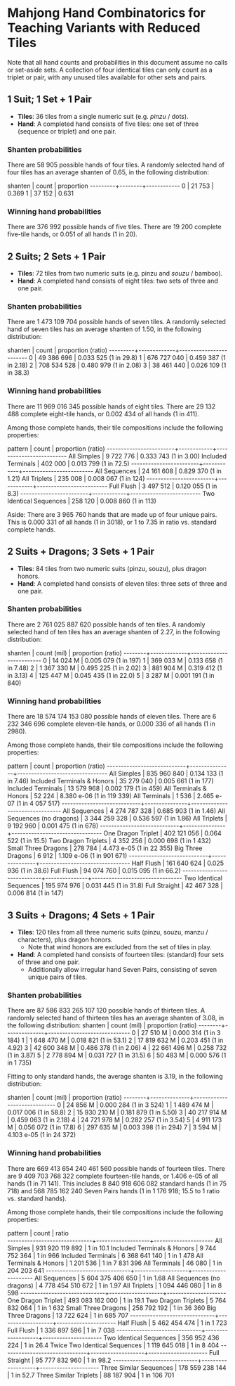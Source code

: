 # Mahjong Hand Combinatorics for Teaching Variants with Reduced Tiles

Note that all hand counts and probabilities in this document assume no calls or set-aside sets.
A collection of four identical tiles can only count as a triplet or pair, with any unused tiles
available for other sets and pairs.

## 1 Suit; 1 Set + 1 Pair

- **Tiles**: 36 tiles from a single numeric suit (e.g. _pinzu_ / dots).
- **Hand**:  A completed hand consists of five tiles: one set of three (sequence or triplet) and one pair.

### Shanten probabilities

There are 58 905 possible hands of four tiles.
A randomly selected hand of four tiles has an average shanten of 0.65, in the following distribution:

 shanten |  count | proportion
---------+--------+------------
    0    | 21 753 | 0.369
    1    | 37 152 | 0.631

### Winning hand probabilities

There are 376 992 possible hands of five tiles.
There are  19 200 complete five-tile hands, or 0.051 of all hands (1 in 20).


## 2 Suits; 2 Sets + 1 Pair

- **Tiles**: 72 tiles from two numeric suits (e.g. pinzu and _souzu_ / bamboo).
- **Hand**:  A completed hand consists of eight tiles: two sets of three and one pair.

### Shanten probabilities

There are 1 473 109 704 possible hands of seven tiles.
A randomly selected hand of seven tiles has an average shanten of 1.50, in the following distribution:

 shanten |    count    |   proportion (ratio)
---------+-------------+------------------------
    0    |  49 386 696 | 0.033 525 (1 in 29.8)
    1    | 676 727 040 | 0.459 387 (1 in  2.18)
    2    | 708 534 528 | 0.480 979 (1 in  2.08)
    3    |  38 461 440 | 0.026 109 (1 in 38.3)

### Winning hand probabilities

There are 11 969 016 345 possible hands of eight tiles.
There are     29 132 488 complete eight-tile hands, or 0.002 434 of all hands (1 in 411).

Among those complete hands, their tile compositions include the following properties:

pattern                 |    count   |    proportion (ratio)
------------------------+------------+-------------------------
All Simples             |  9 722 776 | 0.333 743 (1 in   3.00)
Included Terminals      |    402 000 | 0.013 799 (1 in  72.5)
------------------------+------------+-------------------------
All Sequences           | 24 161 608 | 0.829 370 (1 in   1.21)
All Triplets            |    235 008 | 0.008 067 (1 in 124)
------------------------+------------+-------------------------
Full Flush              |  3 497 512 | 0.120 055 (1 in   8.3)
------------------------+------------+-------------------------
Two Identical Sequences |    258 120 | 0.008 860 (1 in 113)

Aside: There are 3 965 760 hands that are made up of four unique pairs.
This is 0.000 331 of all hands (1 in 3018), or 1 to 7.35 in ratio vs. standard complete hands.


## 2 Suits + Dragons; 3 Sets + 1 Pair

- **Tiles**: 84 tiles from two numeric suits (pinzu, souzu), plus dragon honors.
- **Hand**:  A completed hand consists of eleven tiles: three sets of three and one pair.

### Shanten probabilities

There are 2 761 025 887 620 possible hands of ten tiles.
A randomly selected hand of ten tiles has an average shanten of 2.27, in the following distribution:

 shanten | count (mil) |    proportion (ratio)
 --------+-------------+-------------------------
    0    |    14 024 M | 0.005 079 (1 in 197)
    1    |   369 033 M | 0.133 658 (1 in   7.48)
    2    | 1 367 330 M | 0.495 225 (1 in   2.02)
    3    |   881 904 M | 0.319 412 (1 in   3.13)
    4    |   125 447 M | 0.045 435 (1 in  22.0)
    5    |     3 287 M | 0.001 191 (1 in 840)

### Winning hand probabilities

There are 18 574 174 153 080 possible hands of eleven tiles.
There are      6 232 346 696 complete eleven-tile hands, or 0.000 336 of all hands (1 in 2980).

Among those complete hands, their tile compositions include the following properties:

pattern                     |     count     |       proportion (ratio)
----------------------------+---------------+--------------------------------
All Simples                 |   835 960 840 | 0.134 133  (1 in         7.46)
Included Terminals & Honors |    35 279 040 | 0.005 661  (1 in       177)
Included Terminals          |    13 579 968 | 0.002 179  (1 in       459)
All Terminals & Honors      |        52 224 | 8.380 e-06 (1 in   119 339)
All Terminals               |         1 536 | 2.465 e-07 (1 in 4 057 517)
----------------------------+---------------+--------------------------------
All Sequences               | 4 274 787 328 | 0.685 903  (1 in         1.46)
All Sequences (no dragons)  | 3 344 259 328 | 0.536 597  (1 in         1.86)
All Triplets                |     9 192 960 | 0.001 475  (1 in       678)
----------------------------+---------------+--------------------------------
One Dragon Triplet          |   402 121 056 | 0.064 522  (1 in        15.5)
Two Dragon Triplets         |     4 352 256 | 0.000 698  (1 in     1 432)
Small Three Dragons         |       278 784 | 4.473 e-05 (1 in    22 355)
Big Three Dragons           |         6 912 | 1.109 e-06 (1 in   901 671)
----------------------------+---------------+--------------------------------
Half Flush                  |   161 640 624 | 0.025 936  (1 in        38.6)
Full Flush                  |    94 074 760 | 0.015 095  (1 in        66.2)
----------------------------+---------------+--------------------------------
Two Identical Sequences     |   195 974 976 | 0.031 445  (1 in        31.8)
Full Straight               |    42 467 328 | 0.006 814  (1 in       147)


## 3 Suits + Dragons; 4 Sets + 1 Pair

- **Tiles**: 120 tiles from all three numeric suits (pinzu, souzu, manzu / characters), plus dragon honors.
  - Note that wind honors are excluded from the set of tiles in play.
- **Hand**:  A completed hand consists of fourteen tiles: (standard) four sets of three and one pair.
  - Additionally allow irregular hand Seven Pairs, consisting of seven unique pairs of tiles.

### Shanten probabilities

There are 87 586 833 265 107 120 possible hands of thirteen tiles.
A randomly selected hand of thirteen tiles has an average shanten of 3.08, in the following distribution:
 shanten |  count (mil) |      proportion (ratio)
 --------+--------------+-----------------------------
    0    |     27 510 M | 0.000 314  (1 in  3 184)
    1    |  1 648 470 M | 0.018 821  (1 in     53.1)
    2    | 17 819 632 M | 0.203 451  (1 in      4.92)
    3    | 42 600 348 M | 0.486 378  (1 in      2.06)
    4    | 22 661 496 M | 0.258 732  (1 in      3.87)
    5    |  2 778 894 M | 0.031 727  (1 in     31.5)
    6    |     50 483 M | 0.000 576  (1 in  1 735)

Fitting to only standard hands, the average shanten is 3.19, in the following distribution:

 shanten |  count (mil) |      proportion (ratio)
 --------+--------------+-----------------------------
    0    |     24 856 M | 0.000 284  (1 in  3 524)
    1    |  1 489 474 M | 0.017 006  (1 in     58.8)
    2    | 15 930 210 M | 0.181 879  (1 in      5.50)
    3    | 40 217 914 M | 0.459 063  (1 in      2.18)
    4    | 24 721 978 M | 0.282 257  (1 in      3.54)
    5    |  4 911 173 M | 0.056 072  (1 in     17.8)
    6    |    297 635 M | 0.003 398  (1 in    294)
    7    |      3 594 M | 4.103 e-05 (1 in 24 372)

### Winning hand probabilities

There are 669 413 654 240 461 560 possible hands of fourteen tiles.
There are       9 409 703 768 322 complete fourteen-tile hands, or 1.406 e-05 of all hands (1 in 71 141).
This includes   8 840 918 606 082 standard hands    (1 in    75 718) and
                  568 785 162 240 Seven Pairs hands (1 in 1 176 918; 15.5 to 1 ratio vs. standard hands).

Among those complete hands, their tile compositions include the following properties:

pattern                       |       count       |        ratio     
------------------------------+-------------------+---------------------
All Simples                   |   931 920 119 892 | 1 in          10.1
Included Terminals & Honors   |     9 744 752 364 | 1 in         966
Included Terminals            |     6 368 641 140 | 1 in       1 478
All Terminals & Honors        |         1 201 536 | 1 in   7 831 396
All Terminals                 |            46 080 | 1 in 204 203 641
------------------------------+-------------------+---------------------
All Sequences                 | 5 604 375 406 650 | 1 in           1.68
All Sequences (no dragons)    | 4 778 454 510 672 | 1 in           1.97
All Triplets                  |     1 094 446 080 | 1 in       8 598
------------------------------+-------------------+---------------------
One Dragon Triplet            |   493 083 162 000 | 1 in          19.1
Two Dragon Triplets           |     5 764 832 064 | 1 in       1 632
Small Three Dragons           |       258 792 192 | 1 in      36 360
Big Three Dragons             |        13 722 624 | 1 in     685 707
------------------------------+-------------------+---------------------
Half Flush                    |     5 462 454 474 | 1 in       1 723
Full Flush                    |     1 336 897 596 | 1 in       7 038
------------------------------+-------------------+---------------------
Two Identical Sequences       |   356 952 436 224 | 1 in          26.4
Twice Two Identical Sequences |     1 119 645 018 | 1 in       8 404
------------------------------+-------------------+---------------------
Full Straight                 |    95 777 832 960 | 1 in          98.2
------------------------------+-------------------+---------------------
Three Similar Sequences       |   178 559 238 144 | 1 in          52.7
Three Similar Triplets        |        88 187 904 | 1 in     106 701
